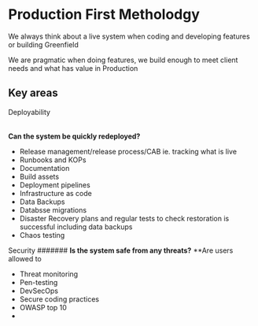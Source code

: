Production First Metholodgy
=========

We always think about a live system when coding and developing features or building Greenfield

We are pragmatic when doing features, we build enough to meet client needs and what has value in Production


Key areas
---------

Deployability
######
**Can the system be quickly redeployed?**

* Release management/release process/CAB ie. tracking what is live
* Runbooks and KOPs
* Documentation
* Build assets 
* Deployment pipelines
* Infrastructure as code
* Data Backups 
* Databsse migrations
* Disaster Recovery plans and regular tests to check restoration is successful including data backups
* Chaos testing


Security
#######
**Is the system safe from any threats?**
**Are users allowed to 

* Threat monitoring 
* Pen-testing
* DevSecOps
* Secure coding practices 
* OWASP top 10
* 
